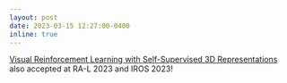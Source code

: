 ```yaml
---
layout: post
date: 2023-03-15 12:27:00-0400
inline: true
---
```


<a href="https://yanjieze.com/3d4rl/">Visual Reinforcement Learning with Self-Supervised 3D Representations</a> also accepted at RA-L 2023 and IROS 2023!
